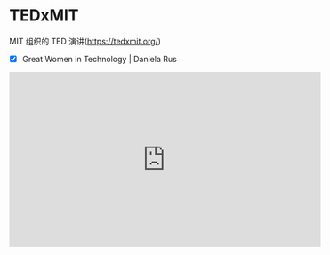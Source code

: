 # TEDxMIT

MIT 组织的 TED 演讲(https://tedxmit.org/)

- [x] Great Women in Technology | Daniela Rus
<iframe width="560" height="315" src="https://www.youtube.com/embed/HKlGIurqpm8" title="YouTube video player" frameborder="0" allow="accelerometer; autoplay; clipboard-write; encrypted-media; gyroscope; picture-in-picture" allowfullscreen></iframe>
